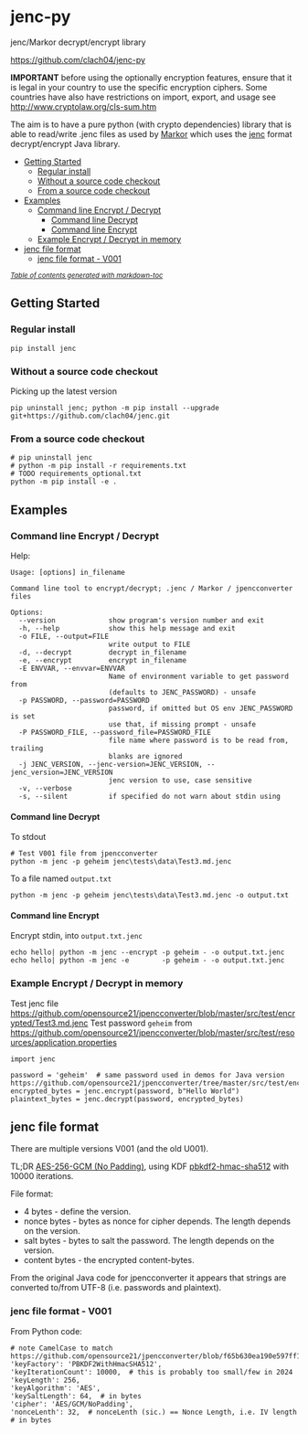 # jenc-py

jenc/Markor decrypt/encrypt library

https://github.com/clach04/jenc-py

**IMPORTANT** before using the optionally encryption features,
ensure that it is legal in your country to use the specific encryption ciphers.
Some countries have also have restrictions on import, export, and usage see http://www.cryptolaw.org/cls-sum.htm

The aim is to have a pure python (with crypto dependencies) library that is able to read/write .jenc files as used by [Markor](https://github.com/gsantner/markor)
which uses the [jenc](https://github.com/opensource21/jpencconverter) format decrypt/encrypt Java library.

  * [Getting Started](#getting-started)
    + [Regular install](#regular-install)
    + [Without a source code checkout](#without-a-source-code-checkout)
    + [From a source code checkout](#from-a-source-code-checkout)
  * [Examples](#examples)
    + [Command line Encrypt / Decrypt](#command-line-encrypt---decrypt)
      - [Command line Decrypt](#command-line-decrypt)
      - [Command line Encrypt](#command-line-encrypt)
    + [Example Encrypt / Decrypt in memory](#example-encrypt---decrypt-in-memory)
  * [jenc file format](#jenc-file-format)
    + [jenc file format - V001](#jenc-file-format---v001)

<small><i><a href='http://ecotrust-canada.github.io/markdown-toc/'>Table of contents generated with markdown-toc</a></i></small>


## Getting Started

### Regular install

    pip install jenc

### Without a source code checkout

Picking up the latest version

    pip uninstall jenc; python -m pip install --upgrade git+https://github.com/clach04/jenc.git

### From a source code checkout

    # pip uninstall jenc
    # python -m pip install -r requirements.txt
    # TODO requirements_optional.txt
    python -m pip install -e .

## Examples

### Command line Encrypt / Decrypt

Help:

    Usage: [options] in_filename

    Command line tool to encrypt/decrypt; .jenc / Markor / jpencconverter files

    Options:
      --version             show program's version number and exit
      -h, --help            show this help message and exit
      -o FILE, --output=FILE
                            write output to FILE
      -d, --decrypt         decrypt in_filename
      -e, --encrypt         encrypt in_filename
      -E ENVVAR, --envvar=ENVVAR
                            Name of environment variable to get password from
                            (defaults to JENC_PASSWORD) - unsafe
      -p PASSWORD, --password=PASSWORD
                            password, if omitted but OS env JENC_PASSWORD is set
                            use that, if missing prompt - unsafe
      -P PASSWORD_FILE, --password_file=PASSWORD_FILE
                            file name where password is to be read from, trailing
                            blanks are ignored
      -j JENC_VERSION, --jenc-version=JENC_VERSION, --jenc_version=JENC_VERSION
                            jenc version to use, case sensitive
      -v, --verbose
      -s, --silent          if specified do not warn about stdin using


#### Command line Decrypt

To stdout

    # Test V001 file from jpencconverter
    python -m jenc -p geheim jenc\tests\data\Test3.md.jenc

To a file named `output.txt`

    python -m jenc -p geheim jenc\tests\data\Test3.md.jenc -o output.txt


#### Command line Encrypt

Encrypt stdin, into `output.txt.jenc`

    echo hello| python -m jenc --encrypt -p geheim - -o output.txt.jenc
    echo hello| python -m jenc -e        -p geheim - -o output.txt.jenc

### Example Encrypt / Decrypt in memory

Test jenc file https://github.com/opensource21/jpencconverter/blob/master/src/test/encrypted/Test3.md.jenc
Test password `geheim` from https://github.com/opensource21/jpencconverter/blob/master/src/test/resources/application.properties

    import jenc

    password = 'geheim'  # same password used in demos for Java version https://github.com/opensource21/jpencconverter/tree/master/src/test/encrypted
    encrypted_bytes = jenc.encrypt(password, b"Hello World")
    plaintext_bytes = jenc.decrypt(password, encrypted_bytes)


## jenc file format

There are multiple versions V001 (and the old U001).

TL;DR [AES-256-GCM (No Padding)](https://en.wikipedia.org/wiki/Galois/Counter_Mode), using KDF [pbkdf2-hmac-sha512](https://en.wikipedia.org/wiki/PBKDF2) with 10000 iterations.

File format:

  * 4 bytes - define the version.
  * nonce bytes - bytes as nonce for cipher depends. The length depends on the version.
  * salt bytes - bytes to salt the password. The length depends on the version.
  * content bytes - the encrypted content-bytes.

From the original Java code for jpencconverter it appears that strings are converted to/from UTF-8 (i.e. passwords and plaintext).

### jenc file format - V001

From Python code:

    # note CamelCase to match https://github.com/opensource21/jpencconverter/blob/f65b630ea190e597ff138d9c1ffa9409bb4d56f7/src/main/java/de/stanetz/jpencconverter/cryption/JavaPasswordbasedCryption.java#L229
    'keyFactory': 'PBKDF2WithHmacSHA512',
    'keyIterationCount': 10000,  # this is probably too small/few in 2024
    'keyLength': 256,
    'keyAlgorithm': 'AES',
    'keySaltLength': 64,  # in bytes
    'cipher': 'AES/GCM/NoPadding',
    'nonceLenth': 32,  # nonceLenth (sic.) == Nonce Length, i.e. IV length # in bytes

